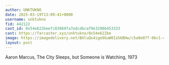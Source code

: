 ```yaml
---
author: UNKTUKNO
date: 2025-03-19T13:09:41+0000
username: unktukno
fid: 442122
cast_id: 0x54e622beefc83969fa7edcdbcaf9e32986453333
cast: https://farcaster.xyz/unktukno/0x54e622be
image: https://imagedelivery.net/BXluQx4ige9GuW0Ia56BHw/c5a0e07f-06c1-4b9f-2d0e-9aaf9dbcf500/original
layout: post
---
```


Aaron Marcus, The City Sleeps, but Someone is Watching, 1973

<img src='https://imagedelivery.net/BXluQx4ige9GuW0Ia56BHw/c5a0e07f-06c1-4b9f-2d0e-9aaf9dbcf500/original' alt='' referrerpolicy='no-referrer'/>
